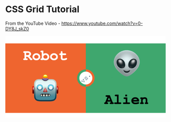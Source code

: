 # CSS Grid Tutorial

From the YouTube Video - https://www.youtube.com/watch?v=0-DY8J_skZ0

![Kitten](/doc/css-tutorial.png)